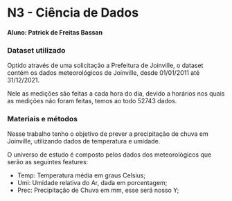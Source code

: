 # N3 - Ciência de Dados
#### Aluno: Patrick de Freitas Bassan

### Dataset utilizado
Optido através de uma solicitação a Prefeitura de Joinville, o dataset contém os dados meteorológicos de Joinville, desde 01/01/2011 até 31/12/2021.

Nele as medições são feitas a cada hora do dia, devido a horários nos quais as medições não foram feitas, temos ao todo 52743 dados.

### Materiais e métodos

Nesse trabalho tenho o objetivo de prever a precipitação de chuva em Joinville, utilizando dados de temperatura e umidade.

O  universo  de  estudo  é  composto  pelos dados dos meteorológicos que serão as seguintes features:

* Temp: Temperatura média em graus Celsius;
* Umi: Umidade relativa do Ar, dada em porcentagem;
* Prec: Precipitação de Chuva em mm, esse será nosso Y;

